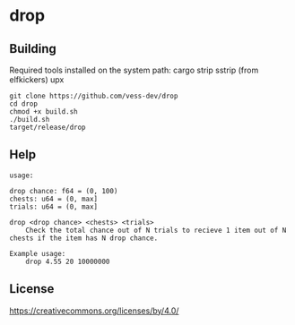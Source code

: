 # drop

## Building

Required tools installed on the system path:
cargo
strip
sstrip (from elfkickers)
upx

```
git clone https://github.com/vess-dev/drop
cd drop
chmod +x build.sh
./build.sh
target/release/drop
```

## Help

```
usage:

drop chance: f64 = (0, 100)
chests: u64 = (0, max]
trials: u64 = (0, max]

drop <drop chance> <chests> <trials>
	Check the total chance out of N trials to recieve 1 item out of N chests if the item has N drop chance.

Example usage:
	drop 4.55 20 10000000
```

## License

https://creativecommons.org/licenses/by/4.0/